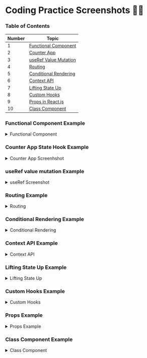 # Coding Practice Screenshots 👩‍💻

### Table of Contents

| Number | Topic                                                   |
| ------ | ------------------------------------------------------- |
| 1      | [Functional Component](#Functional-Component-example)   |
| 2      | [Counter App](#counter-app-state-hook-example)          |
| 3      | [useRef Value Mutation](#useref-value-mutation-example) |
| 4      | [Routing](#routing-example)                             |
| 5      | [Conditional Rendering](#conditional-rendering-example) |
| 6      | [Context API](#context-api-example)                     |
| 7      | [Lifting State Up](#lifting-state-up-example)           |
| 8      | [Custom Hooks](#custom-hooks)                           |
| 9      | [Props in React.js](#props-example)                     |
| 10     | [Class Component](#Class-component)                     |

### Functional Component Example

<details>
  <summary>Functional Component</summary>
  
  ![Functional Component](Screenshots/functional.jpg)
  
  **Description**: An example showcasing the use of functional component.
  
</details>

### Counter App State Hook Example

<details>
  <summary>Counter App Screenhshot</summary>
  
  ![Counter App](Screenshots/Counterapp.gif)
  
  **Description**: A simple counter application that demonstrates basic state management and user interaction in React.
  
</details>

### useRef value mutation Example

<details>
  <summary>useRef Screenshot</summary>

![useRef Value Mutation](Screenshots/useRefExample.gif)

**Description**: An example showcasing the use of useRef for value mutation without re-rendering components in React.

</details>

### Routing Example

<details>
  <summary>Routing</summary>

![Routing](Screenshots/Routing.gif)

**Description**: An example showcasing the use of routing.

</details>

### Conditional Rendering Example

<details>
  <summary>Conditional Rendering</summary>

![conditional-rendering](Screenshots/Conditional_Rendering.jpg)

**Description**: An example showcasing the use of conditional rendering when condition is true then add right sign in front of item.

</details>

### Context API Example

<details>
  <summary>Context API</summary>

![context-api](Screenshots/contextapi.gif)

**Description**: An example showcasing the use of context-api.

</details>

### Lifting State Up Example

<details>
  <summary>Lifting State Up</summary>

![context-api](Screenshots/lifting-state-up.gif)

**Description**: An example showcasing the use of Lifting State Up.

</details>

### Custom Hooks Example

<details>
  <summary>Custom Hooks</summary>

![context-api](Screenshots/custom-hook.gif)

**Description**: An example showcasing the use of Custom Hooks.

</details>

### Props Example

<details>
  <summary>Props Example</summary>

![context-api](Screenshots/props.jpg)

**Description**: An example showcasing the use of Props in react.js.

</details>

### Class Component Example

<details>
  <summary>Class Component</summary>

![Class Component](Screenshots/class.gif)

**Description**: An example showcasing the use of class component.

</details>
